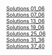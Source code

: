 <a href='Codenames_01_06.jpg'>Solutions 01_06</a>  
<a href='Codenames_07_06.jpg'>Solutions 07_06</a>  
<a href='Codenames_13_06.jpg'>Solutions 13_06</a>  
<a href='Codenames_19_06.jpg'>Solutions 19_06</a>  
<a href='Codenames_25_06.jpg'>Solutions 25_06</a>  
<a href='Codenames_31_36.jpg'>Solutions 31_36</a>  
<a href='Codenames_37_40.jpg'>Solutions 37_40</a>  
